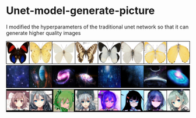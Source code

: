 # Unet-model-generate-picture
I modified the hyperparameters of the traditional unet network so that it can generate higher quality images

![This is butterflies](butterflies.png)
![This is universe](universe.png)
![This is anime-face](anime-face.png)
